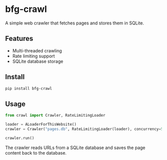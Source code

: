 # bfg-crawl

A simple web crawler that fetches pages and stores them in SQLite.

## Features

- Multi-threaded crawling
- Rate limiting support
- SQLite database storage

## Install

```bash
pip install bfg-crawl
```

## Usage

```python
from crawl import Crawler, RateLimitingLoader

loader = ALoaderForThisWebsite()
crawler = Crawler("pages.db", RateLimitingLoader(loader), concurrency=5)

crawler.run()
```

The crawler reads URLs from a SQLite database and saves the page content back to the database.
